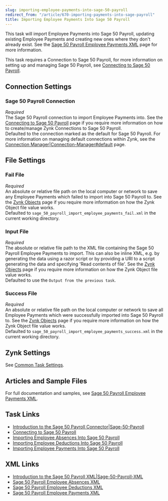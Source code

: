```yaml
---
slug: importing-employee-payments-into-sage-50-payroll
redirect_from: "/article/670-importing-payments-into-sage-payroll"
title: Importing Employee Payments Into Sage 50 Payroll
---
```

This task will import Employee Payments into Sage 50 Payroll, updating existing Employee Payments and creating new ones where they don't already exist. See the [Sage 50 Payroll Employee Payments XML](sage-50-payroll-employee-payments-xml) page for more information.

This task requires a Connection to Sage 50 Payroll, for more information on setting up and managing Sage 50 Payroll, see [Connecting to Sage 50 Payroll](connecting-to-sage-50-payroll).

## Connection Settings  
### Sage 50 Payroll Connection
_Required_  
The Sage 50 Payroll connection to import Employee Payments into. See the [Connecting to Sage 50 Payroll](connecting-to-sage-50-payroll) page if you require more information on how to create/manage Zynk Connections to Sage 50 Payroll.  
Defaulted to the connection marked as the default for Sage 50 Payroll. For more information on managing default connections within Zynk, see the [Connection Manager|Connection-Manager#default](connection-manager|connection-manager#default) page.

## File Settings
### Fail File
_Required_  
An absolute or relative file path on the local computer or network to save any Employee Payments which failed to import into Sage 50 Payroll to. See the [Zynk Objects](zynk-objects) page if you require more information on how the Zynk Object file value works.  
Defaulted to `sage_50_payroll_import_employee_payments_fail.xml` in the current working directory.  

### Input File
_Required_  
The absolute or relative file path to the XML file containing the Sage 50 Payroll Employee Payments to import. This can also be inline XML, e.g. by generating the data using a razor script or by providing a URI to a script generating the data and specifying 'Read contents of file'. See the [Zynk Objects](zynk-objects) page if you require more information on how the Zynk Object file value works.  
Defaulted to use the `Output from the previous task`.

### Success File
_Required_  
An absolute or relative file path on the local computer or network to save all Employee Payments which were successfully imported into Sage 50 Payroll to. See the [Zynk Objects](zynk-objects) page if you require more information on how the Zynk Object file value works.  
Defaulted to `sage_50_payroll_import_employee_payments_success.xml` in the current working directory.

## Zynk Settings
See [Common Task Settings](common-task-settings).

## Articles and Sample Files
For full documentation and samples, see [Sage 50 Payroll Employee Payments XML](sage-50-payroll-employee-payments-xml).

## Task Links
- [Introduction to the Sage 50 Payroll Connector|Sage-50-Payroll](introduction-to-the-sage-50-payroll-connector|sage-50-payroll)
- [Connecting to Sage 50 Payroll](connecting-to-sage-50-payroll)
- [Importing Employee Absences Into Sage 50 Payroll](importing-employee-absences-into-sage-50-payroll)
- [Importing Employee Deductions Into Sage 50 Payroll](importing-employee-deductions-into-sage-50-payroll)
- [Importing Employee Payments Into Sage 50 Payroll](importing-employee-payments-into-sage-50-payroll)

## XML Links
- [Introduction to the Sage 50 Payroll XML|Sage-50-Payroll-XML](introduction-to-the-sage-50-payroll-xml|sage-50-payroll-xml)
- [Sage 50 Payroll Employee Absences XML](sage-50-payroll-employee-absences-xml)
- [Sage 50 Payroll Employee Deductions XML](sage-50-payroll-employee-deductions-xml)
- [Sage 50 Payroll Employee Payments XML](sage-50-payroll-employee-payments-xml)